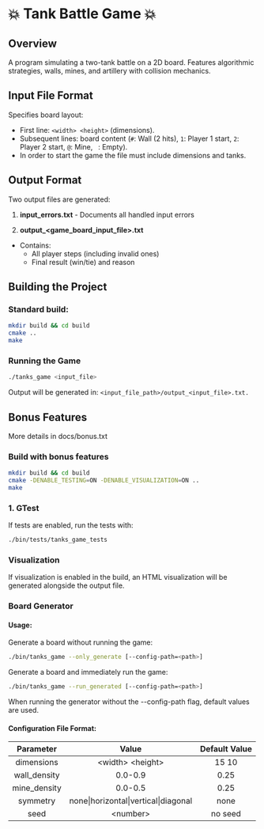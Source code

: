 # 💥 Tank Battle Game 💥

## Overview

A program simulating a two-tank battle on a 2D board. 
Features algorithmic strategies, walls, mines, and artillery with collision
mechanics.

## Input File Format

Specifies board layout:

* First line: `<width> <height>` (dimensions).
* Subsequent lines: board content (`#`: Wall (2 hits), `1`: Player 1 start, `2`: Player 2 start, `@`: Mine, ` `: Empty).
* In order to start the game the file must include dimensions and tanks.

## Output Format

Two output files are generated:

1. **input_errors.txt** - Documents all handled input errors

2. **output_<game_board_input_file>.txt**
  * Contains:
    * All player steps (including invalid ones)
    * Final result (win/tie) and reason

## Building the Project

### Standard build:

```bash
mkdir build && cd build
cmake ..
make
```

### Running the Game
```bash
./tanks_game <input_file>
```
Output will be generated in: `<input_file_path>/output_<input_file>.txt.`


## Bonus Features
More details in docs/bonus.txt

### Build with bonus features
```bash
mkdir build && cd build
cmake -DENABLE_TESTING=ON -DENABLE_VISUALIZATION=ON ..
make
```

### 1. GTest
If tests are enabled, run the tests with:
```bash
./bin/tests/tanks_game_tests
```

### Visualization
If visualization is enabled in the build, an HTML visualization will be generated alongside the output file.

### Board Generator
#### Usage:

Generate a board without running the game:
```bash
./bin/tanks_game --only_generate [--config-path=<path>]
```

Generate a board and immediately run the game:
```bash
./bin/tanks_game --run_generated [--config-path=<path>]
```

When running the generator without the --config-path flag, default values are
used.

#### Configuration File Format:

| Parameter | Value | Default Value |
|:---------:|:-----:|:-------------:|
| dimensions | \<width\> \<height\> | 15 10 |
| wall_density | 0.0-0.9 | 0.25 |
| mine_density | 0.0-0.5 | 0.25 |
| symmetry | none\|horizontal\|vertical\|diagonal | none |
| seed | \<number\> | no seed |